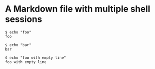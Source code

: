 # A Markdown file with multiple shell sessions


```shell-session tesh-session="foo"
$ echo "foo"
foo
```


```shell-session tesh-session="foo"
$ echo "bar"
bar
```


```shell-session tesh-session="foo"
$ echo "foo with empty line"
foo with empty line

```
